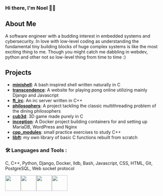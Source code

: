 ### Hi there, I'm Noel 🦕👋

## About Me
A software engineer with a budding interest in embedded systems and cybersecurity. In love with low-level coding as understanding the fundamental tiny building blocks of huge complex systems is like the most exciting thing to me. Though you might catch me dabbling in webdev, python and other not so low-level thing from time to time :)

## Projects

- [**minishell**](https://github.com/Rubidium7/minishell): A bash inspired shell written naturally in C
- [**transcendence**](https://github.com/flowerbuddies/transcendence): A website for playing pong online utilizing mainly Django and Javascript
- [**ft_irc**](https://github.com/Rubidium7/ft_irc): An irc server written in C++
- [**philosophers**](https://github.com/Rubidium7/philosophers): A project tackling the classic multithreading problem of the dining philosophers
- [**cub3d**](https://github.com/affmde/42-cub3d): 3D game made purely in C
- [**inception**](https://github.com/Rubidium7/inception): A Docker project building containers for and setting up MariaDB, WordPress and Nginx
- [**cpp_modules**](https://github.com/Rubidium7/cpp): small practice exercises to study C++
- [**libft**](https://github.com/Rubidium7/libft): my own library of basic C functions rebuilt from scratch

### :hammer_and_wrench: Languages and Tools :
C, C++, Python, Django, Docker, lldb, Bash, Javascript, CSS,
HTML, Git, PostgreSQL, Web socket protocol

<img height=50 src="https://cdn.jsdelivr.net/gh/devicons/devicon/icons/c/c-original.svg"/><img height=50 src="https://cdn.jsdelivr.net/gh/devicons/devicon/icons/cplusplus/cplusplus-original.svg"/><img height=50 src="https://skillicons.dev/icons?i=docker"/><img height=50 src="https://skillicons.dev/icons?i=bash,linux,git,django,python,js,html,css"/><img height=50/>
